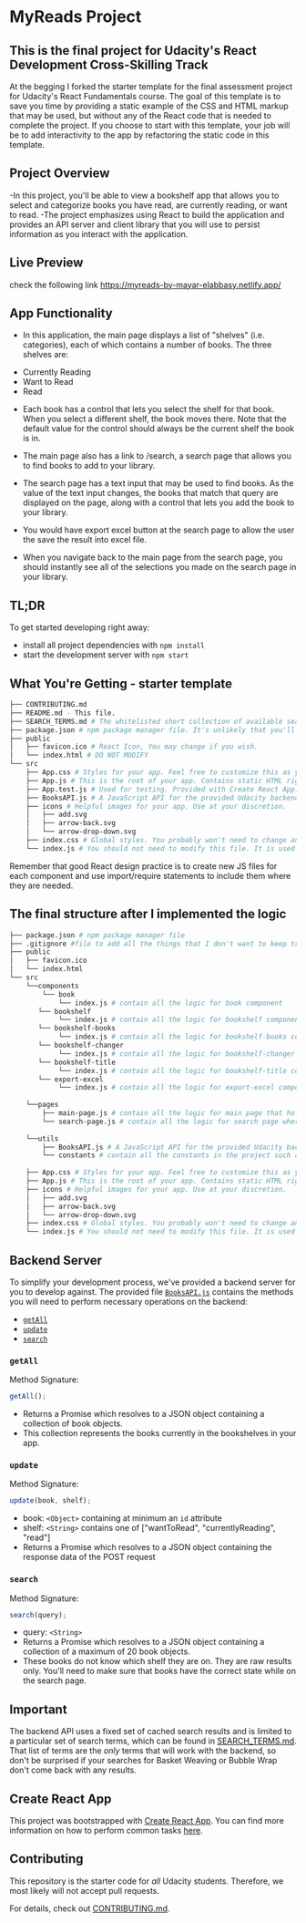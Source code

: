 # MyReads Project

## This is the final project for Udacity's React Development Cross-Skilling Track

At the begging I forked the starter template for the final assessment project for Udacity's React Fundamentals course. The goal of this template is to save you time by providing a static example of the CSS and HTML markup that may be used, but without any of the React code that is needed to complete the project. If you choose to start with this template, your job will be to add interactivity to the app by refactoring the static code in this template.

## Project Overview

-In this project, you'll be able to view a bookshelf app that allows you to select and categorize books you have read, are currently reading, or want to read.
-The project emphasizes using React to build the application and provides an API server and client library that you will use to persist information as you interact with the application.

## Live Preview
check the following link https://myreads-by-mayar-elabbasy.netlify.app/

## App Functionality

- In this application, the main page displays a list of "shelves" (i.e. categories), each of which contains a number of books. 
The three shelves are:
* Currently Reading
* Want to Read
* Read

- Each book has a control that lets you select the shelf for that book. When you select a different shelf, the book moves there. Note that the default value for the control should always be the current shelf the book is in.

- The main page also has a link to /search, a search page that allows you to find books to add to your library.

- The search page has a text input that may be used to find books. As the value of the text input changes, the books that match that query are displayed on the page, along with a control that lets you add the book to your library.

- You would have export excel button at the search page to allow the user the save the result into excel file.

- When you navigate back to the main page from the search page, you should instantly see all of the selections you made on the search page in your library.

## TL;DR

To get started developing right away:

- install all project dependencies with `npm install`
- start the development server with `npm start`

## What You're Getting - starter template

```bash
├── CONTRIBUTING.md
├── README.md - This file.
├── SEARCH_TERMS.md # The whitelisted short collection of available search terms for you to use with your app.
├── package.json # npm package manager file. It's unlikely that you'll need to modify this.
├── public
│   ├── favicon.ico # React Icon, You may change if you wish.
│   └── index.html # DO NOT MODIFY
└── src
    ├── App.css # Styles for your app. Feel free to customize this as you desire.
    ├── App.js # This is the root of your app. Contains static HTML right now.
    ├── App.test.js # Used for testing. Provided with Create React App. Testing is encouraged, but not required.
    ├── BooksAPI.js # A JavaScript API for the provided Udacity backend. Instructions for the methods are below.
    ├── icons # Helpful images for your app. Use at your discretion.
    │   ├── add.svg
    │   ├── arrow-back.svg
    │   └── arrow-drop-down.svg
    ├── index.css # Global styles. You probably won't need to change anything here.
    └── index.js # You should not need to modify this file. It is used for DOM rendering only.
```

Remember that good React design practice is to create new JS files for each component and use import/require statements to include them where they are needed.


## The final structure after I implemented the logic

```bash
├── package.json # npm package manager file
├── .gitignore #file to add all the things that I don't want to keep track of in git such as node_modules
├── public
│   ├── favicon.ico 
│   └── index.html
└── src
    └──components
        └── book
            └── index.js # contain all the logic for book component
       └── bookshelf
            └── index.js # contain all the logic for bookshelf component
       └── bookshelf-books
            └── index.js # contain all the logic for bookshelf-books component
       └── bookshelf-changer
            └── index.js # contain all the logic for bookshelf-changer component
       └── bookshelf-title
            └── index.js # contain all the logic for bookshelf-title component
       └── export-excel
            └── index.js # contain all the logic for export-excel component that allows the user to export the search result into excel files
           
    └──pages
        ├── main-page.js # contain all the logic for main page that holds the shelves data
        └── search-page.js # contain all the logic for search page where you can search for any book you wish for
        
    └──utils
        ├── BooksAPI.js # A JavaScript API for the provided Udacity backend. Instructions for the methods are below.
        └── constants # contain all the constants in the project such as the bookshelves data
    
    ├── App.css # Styles for your app. Feel free to customize this as you desire.
    ├── App.js # This is the root of your app. Contains static HTML right now.
    ├── icons # Helpful images for your app. Use at your discretion.
    │   ├── add.svg
    │   ├── arrow-back.svg
    │   └── arrow-drop-down.svg
    ├── index.css # Global styles. You probably won't need to change anything here.
    └── index.js # You should not need to modify this file. It is used for DOM rendering only.
```

## Backend Server

To simplify your development process, we've provided a backend server for you to develop against. The provided file [`BooksAPI.js`](src/BooksAPI.js) contains the methods you will need to perform necessary operations on the backend:

- [`getAll`](#getall)
- [`update`](#update)
- [`search`](#search)

### `getAll`

Method Signature:

```js
getAll();
```

- Returns a Promise which resolves to a JSON object containing a collection of book objects.
- This collection represents the books currently in the bookshelves in your app.

### `update`

Method Signature:

```js
update(book, shelf);
```

- book: `<Object>` containing at minimum an `id` attribute
- shelf: `<String>` contains one of ["wantToRead", "currentlyReading", "read"]
- Returns a Promise which resolves to a JSON object containing the response data of the POST request

### `search`

Method Signature:

```js
search(query);
```

- query: `<String>`
- Returns a Promise which resolves to a JSON object containing a collection of a maximum of 20 book objects.
- These books do not know which shelf they are on. They are raw results only. You'll need to make sure that books have the correct state while on the search page.

## Important

The backend API uses a fixed set of cached search results and is limited to a particular set of search terms, which can be found in [SEARCH_TERMS.md](SEARCH_TERMS.md). That list of terms are the _only_ terms that will work with the backend, so don't be surprised if your searches for Basket Weaving or Bubble Wrap don't come back with any results.

## Create React App

This project was bootstrapped with [Create React App](https://github.com/facebook/create-react-app). You can find more information on how to perform common tasks [here](https://github.com/facebook/create-react-app/blob/main/packages/cra-template/template/README.md).

## Contributing

This repository is the starter code for _all_ Udacity students. Therefore, we most likely will not accept pull requests.

For details, check out [CONTRIBUTING.md](CONTRIBUTING.md).
